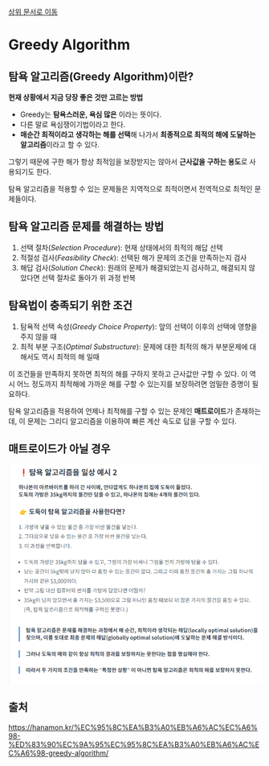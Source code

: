 [상위 문서로 이동](../README.md)

# Greedy Algorithm

## 탐욕 알고리즘(Greedy Algorithm)이란?

**현재 상황에서 지금 당장 좋은 것만 고르는 방법**

- Greedy는 __탐욕스러운, 욕심 많은__ 이라는 뜻이다.
- 다른 말로 욕심쟁이기법이라고 한다.
- **매순간 최적이라고 생각하는 해를 선택**해 나가서 **최종적으로 최적의 해에 도달하는 알고리즘**이라고 할 수 있다.

그렇기 때문에 구한 해가 항상 최적임을 보장받지는 않아서 **근사값을 구하는 용도**로 사용되기도 한다.

탐욕 알고리즘을 적용할 수 있는 문제들은 지역적으로 최적이면서 전역적으로 최적인 문제들이다.

## 탐욕 알고리즘 문제를 해결하는 방법

1. 선택 절차(*Selection Procedure*): 현재 상태에서의 최적의 해답 선택
2. 적절성 검사(*Feasibility Check*): 선택된 해가 문제의 조건을 만족하는지 검사
3. 해답 검사(*Solution Check*): 원래의 문제가 해결되었는지 검사하고, 해결되지 않았다면 선택 절차로 돌아가 위 과정 반복

## 탐욕법이 충족되기 위한 조건

1. 탐욕적 선택 속성(*Greedy Choice Property*): 앞의 선택이 이후의 선택에 영향을 주지 않을 때
2. 최적 부분 구조(*Optimal Substructure*): 문제에 대한 최적의 해가 부분문제에 대해서도 역시 최적의 해 일때

이 조건들을 만족하지 못하면 최적의 해를 구하지 못하고 근사값만 구할 수 있다. 이 역시 어느 정도까지 최적해에 가까운 해를 구할 수 있는지를 보장하려면 엄밀한 증명이 필요하다.

탐욕 알고리즘을 적용하여 언제나 최적해를 구할 수 있는 문제인 **매트로이드**가 존재하는데, 이 문제는 그리디 알고리즘을 이용하여 빠른 계산 속도로 답을 구할 수 있다.

## 매트로이드가 아닐 경우

![not](../pictures/greedy/not_materoid.png)

## 출처

https://hanamon.kr/%EC%95%8C%EA%B3%A0%EB%A6%AC%EC%A6%98-%ED%83%90%EC%9A%95%EC%95%8C%EA%B3%A0%EB%A6%AC%EC%A6%98-greedy-algorithm/